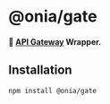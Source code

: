 # @onia/gate

#### 🚧 [API Gateway](https://aws.amazon.com/api-gateway) Wrapper.

## Installation

```sh
npm install @onia/gate
```
